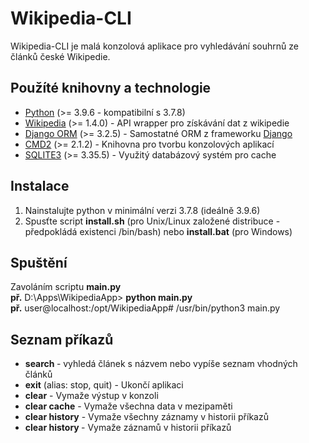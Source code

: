 # Wikipedia-CLI

Wikipedia-CLI je malá konzolová aplikace pro vyhledávání souhrnů ze článků české Wikipedie.

## Použíté knihovny a technologie
- [Python](https://www.python.org/) (>= 3.9.6 - kompatibilní s 3.7.8)
- [Wikipedia](htps://github.com/goldsmith/Wikipedia) (>= 1.4.0) - API wrapper pro získávání dat z wikipedie
- [Django ORM](https://github.com/dancaron/Django-ORM) (>= 3.2.5) - Samostatné ORM z frameworku [Django](https://www.djangoproject.com/)
- [CMD2](https://github.com/python-cmd2/cmd2) (>= 2.1.2) - Knihovna pro tvorbu konzolových aplikací
- [SQLITE3](https://docs.python.org/3/library/sqlite3.html) (>= 3.35.5) - Využitý databázový systém pro cache

## Instalace
1. Nainstalujte python v minimální verzi 3.7.8 (ideálně 3.9.6)
2. Spusťte script **install.sh** (pro Unix/Linux založené distribuce - předpokládá existenci /bin/bash) nebo **install.bat** (pro Windows)

## Spuštění
Zavoláním scriptu **main.py**  
**př.** D:\Apps\WikipediaApp\> **python main.py**  
**př.** user@localhost:/opt/WikipediaApp# /usr/bin/python3 main.py   

## Seznam příkazů
- **search <text>** - vyhledá článek s názvem <text> nebo vypíše seznam vhodných článků  
- **exit** (alias: stop, quit) - Ukončí aplikaci  
- **clear** - Vymaže výstup v konzoli
- **clear cache** - Vymaže všechna data v mezipaměti
- **clear history** - Vymaže všechny záznamy v historii příkazů
- **clear history <n>** - Vymaže <n> záznamů v historii příkazů